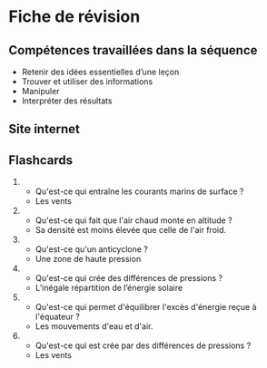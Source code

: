 # Fiche de révision


## Compétences travaillées dans la séquence
- Retenir des idées essentielles d’une leçon
- Trouver et utiliser des informations
- Manipuler
- Interpréter des résultats

## Site internet



## Flashcards


<div markdown class="flashcard">

1. 
    - Qu'est-ce qui entraîne les courants marins de surface ?
    - Les vents
2. 
    - Qu'est-ce qui fait que l'air chaud monte en altitude ?
    - Sa densité est moins élevée que celle de l'air froid.
3. 
    - Qu'est-ce qu'un anticyclone ?
    - Une zone de haute pression
4. 
    - Qu'est-ce qui crée des différences de pressions ?
    - L’inégale répartition de l’énergie solaire
5. 
    - Qu'est-ce qui permet d'équilibrer l'excès d'énergie reçue à l'équateur ?
    - Les mouvements d'eau et d'air.
6. 
    - Qu'est-ce qui est crée par des différences de pressions ?
    - Les vents
  
</div>
